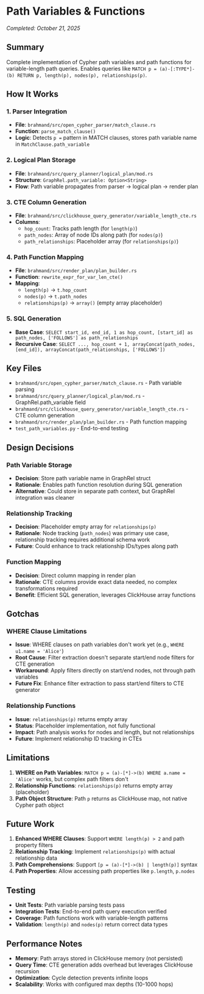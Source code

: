 # Path Variables & Functions

*Completed: October 21, 2025*

## Summary

Complete implementation of Cypher path variables and path functions for variable-length path queries. Enables queries like `MATCH p = (a)-[:TYPE*]-(b) RETURN p, length(p), nodes(p), relationships(p)`.

## How It Works

### 1. Parser Integration
- **File**: `brahmand/src/open_cypher_parser/match_clause.rs`
- **Function**: `parse_match_clause()`
- **Logic**: Detects `p =` pattern in MATCH clauses, stores path variable name in `MatchClause.path_variable`

### 2. Logical Plan Storage
- **File**: `brahmand/src/query_planner/logical_plan/mod.rs`
- **Structure**: `GraphRel.path_variable: Option<String>`
- **Flow**: Path variable propagates from parser → logical plan → render plan

### 3. CTE Column Generation
- **File**: `brahmand/src/clickhouse_query_generator/variable_length_cte.rs`
- **Columns**:
  - `hop_count`: Tracks path length (for `length(p)`)
  - `path_nodes`: Array of node IDs along path (for `nodes(p)`)
  - `path_relationships`: Placeholder array (for `relationships(p)`)

### 4. Path Function Mapping
- **File**: `brahmand/src/render_plan/plan_builder.rs`
- **Function**: `rewrite_expr_for_var_len_cte()`
- **Mapping**:
  - `length(p)` → `t.hop_count`
  - `nodes(p)` → `t.path_nodes`
  - `relationships(p)` → `array()` (empty array placeholder)

### 5. SQL Generation
- **Base Case**: `SELECT start_id, end_id, 1 as hop_count, [start_id] as path_nodes, ['FOLLOWS'] as path_relationships`
- **Recursive Case**: `SELECT ..., hop_count + 1, arrayConcat(path_nodes, [end_id]), arrayConcat(path_relationships, ['FOLLOWS'])`

## Key Files

- `brahmand/src/open_cypher_parser/match_clause.rs` - Path variable parsing
- `brahmand/src/query_planner/logical_plan/mod.rs` - GraphRel.path_variable field
- `brahmand/src/clickhouse_query_generator/variable_length_cte.rs` - CTE column generation
- `brahmand/src/render_plan/plan_builder.rs` - Path function mapping
- `test_path_variables.py` - End-to-end testing

## Design Decisions

### Path Variable Storage
- **Decision**: Store path variable name in GraphRel struct
- **Rationale**: Enables path function resolution during SQL generation
- **Alternative**: Could store in separate path context, but GraphRel integration was cleaner

### Relationship Tracking
- **Decision**: Placeholder empty array for `relationships(p)`
- **Rationale**: Node tracking (`path_nodes`) was primary use case, relationship tracking requires additional schema work
- **Future**: Could enhance to track relationship IDs/types along path

### Function Mapping
- **Decision**: Direct column mapping in render plan
- **Rationale**: CTE columns provide exact data needed, no complex transformations required
- **Benefit**: Efficient SQL generation, leverages ClickHouse array functions

## Gotchas

### WHERE Clause Limitations
- **Issue**: WHERE clauses on path variables don't work yet (e.g., `WHERE u1.name = 'Alice'`)
- **Root Cause**: Filter extraction doesn't separate start/end node filters for CTE generation
- **Workaround**: Apply filters directly on start/end nodes, not through path variables
- **Future Fix**: Enhance filter extraction to pass start/end filters to CTE generator

### Relationship Functions
- **Issue**: `relationships(p)` returns empty array
- **Status**: Placeholder implementation, not fully functional
- **Impact**: Path analysis works for nodes and length, but not relationships
- **Future**: Implement relationship ID tracking in CTEs

## Limitations

1. **WHERE on Path Variables**: `MATCH p = (a)-[*]->(b) WHERE a.name = 'Alice'` works, but complex path filters don't
2. **Relationship Functions**: `relationships(p)` returns empty array (placeholder)
3. **Path Object Structure**: Path `p` returns as ClickHouse map, not native Cypher path object

## Future Work

1. **Enhanced WHERE Clauses**: Support `WHERE length(p) > 2` and path property filters
2. **Relationship Tracking**: Implement `relationships(p)` with actual relationship data
3. **Path Comprehensions**: Support `[p = (a)-[*]->(b) | length(p)]` syntax
4. **Path Properties**: Allow accessing path properties like `p.length`, `p.nodes`

## Testing

- **Unit Tests**: Path variable parsing tests pass
- **Integration Tests**: End-to-end path query execution verified
- **Coverage**: Path functions work with variable-length patterns
- **Validation**: `length(p)` and `nodes(p)` return correct data types

## Performance Notes

- **Memory**: Path arrays stored in ClickHouse memory (not persisted)
- **Query Time**: CTE generation adds overhead but leverages ClickHouse recursion
- **Optimization**: Cycle detection prevents infinite loops
- **Scalability**: Works with configured max depths (10-1000 hops)